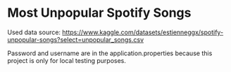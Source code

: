 # Most Unpopular Spotify Songs

Used data source: https://www.kaggle.com/datasets/estienneggx/spotify-unpopular-songs?select=unpopular_songs.csv

Password and username are in the application.properties because this project is only for local testing purposes.
